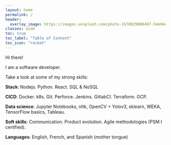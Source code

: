 ```yaml
---
layout: home
permalink: /
header:
  overlay_image: https://images.unsplash.com/photo-1578829806467-54e94c45d5a2?q=80&w=2662&auto=format&fit=crop&ixlib=rb-4.0.3&ixid=M3wxMjA3fDB8MHxwaG90by1wYWdlfHx8fGVufDB8fHx8fA%3D%3D
classes: wide
toc: true
toc_label: "Table of Content"
toc_icon: "rocket"
---
```


<p>Hi there!

I am a software developer.<br>

Take a look at some of my strong skills:</p>

<i class="fas fa-code"></i> **Stack**: Nodejs. Python. React. SQL & NoSQL<br>

<i class="fas fa-cogs"></i> **CICD**: Docker. k8s. Git. Perforce. Jenkins. GitlabCI. Terraform. GCP.<br>

<i class="far fa-chart-bar"></i> **Data science**: Jupyter Notebooks, nltk, OpenCV + Yolov3, sklearn, WEKA, TensorFlow basics, Tableau.<br>

<i class="fas fa-people-carry"></i> **Soft skills**: Communication. Product evolution. Agile methodologies (PSM I certified).<br>

<i class="fas fa-language"></i> **Languages**: English, French, and Spanish (mother tongue)
